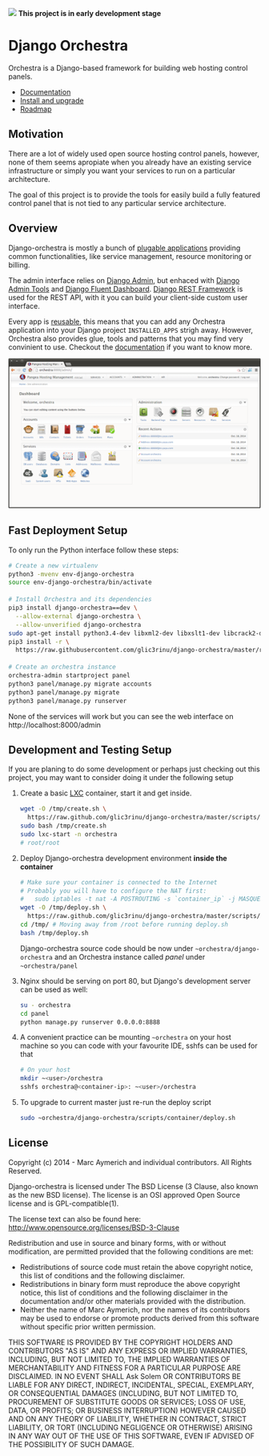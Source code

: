 ![](orchestra/static/orchestra/icons/Emblem-important.png)  **This project is in early development stage**

Django Orchestra
================

Orchestra is a Django-based framework for building web hosting control panels.

* [Documentation](http://django-orchestra.readthedocs.org/)
* [Install and upgrade](INSTALL.md)
* [Roadmap](ROADMAP.md)


Motivation
----------
There are a lot of widely used open source hosting control panels, however, none of them seems apropiate when you already have an existing service infrastructure or simply you want your services to run on a particular architecture.

The goal of this project is to provide the tools for easily build a fully featured control panel that is not tied to any particular service architecture.


Overview
--------

Django-orchestra is mostly a bunch of [plugable applications](orchestra/apps) providing common functionalities, like service management, resource monitoring or billing.

The admin interface relies on [Django Admin](https://docs.djangoproject.com/en/dev/ref/contrib/admin/), but enhaced with [Django Admin Tools](https://bitbucket.org/izi/django-admin-tools) and [Django Fluent Dashboard](https://github.com/edoburu/django-fluent-dashboard). [Django REST Framework](http://www.django-rest-framework.org/) is used for the REST API, with it you can build your client-side custom user interface.

Every app is [reusable](https://docs.djangoproject.com/en/dev/intro/reusable-apps/), this means that you can add any Orchestra application into your Django project `INSTALLED_APPS` strigh away.
However, Orchestra also provides glue, tools and patterns that you may find very convinient to use. Checkout the [documentation](http://django-orchestra.readthedocs.org/) if you want to know more.

![](docs/images/index-screenshot.png)

Fast Deployment Setup
---------------------
To only run the Python interface follow these steps:

```bash
# Create a new virtualenv
python3 -mvenv env-django-orchestra
source env-django-orchestra/bin/activate

# Install Orchestra and its dependencies
pip3 install django-orchestra==dev \
  --allow-external django-orchestra \
  --allow-unverified django-orchestra
sudo apt-get install python3.4-dev libxml2-dev libxslt1-dev libcrack2-dev
pip3 install -r \
  https://raw.githubusercontent.com/glic3rinu/django-orchestra/master/requirements.txt

# Create an orchestra instance
orchestra-admin startproject panel
python3 panel/manage.py migrate accounts
python3 panel/manage.py migrate
python3 panel/manage.py runserver
```

None of the services will work but you can see the web interface on http://localhost:8000/admin


Development and Testing Setup
-----------------------------
If you are planing to do some development or perhaps just checking out this project, you may want to consider doing it under the following setup

1. Create a basic [LXC](http://linuxcontainers.org/) container, start it and get inside.
    ```bash
    wget -O /tmp/create.sh \
      https://raw.github.com/glic3rinu/django-orchestra/master/scripts/container/create.sh
    sudo bash /tmp/create.sh
    sudo lxc-start -n orchestra
    # root/root
    ```

2. Deploy Django-orchestra development environment **inside the container**
    ```bash
    # Make sure your container is connected to the Internet
    # Probably you will have to configure the NAT first:
    #   sudo iptables -t nat -A POSTROUTING -s `container_ip` -j MASQUERADE
    wget -O /tmp/deploy.sh \
      https://raw.github.com/glic3rinu/django-orchestra/master/scripts/container/deploy.sh
    cd /tmp/ # Moving away from /root before running deploy.sh
    bash /tmp/deploy.sh
    ```
    Django-orchestra source code should be now under `~orchestra/django-orchestra` and an Orchestra instance called _panel_ under `~orchestra/panel`


3. Nginx should be serving on port 80, but Django's development server can be used as well:
    ```bash
    su - orchestra
    cd panel
    python manage.py runserver 0.0.0.0:8888
    ```

4. A convenient practice can be mounting `~orchestra` on your host machine so you can code with your favourite IDE, sshfs can be used for that
    ```bash
    # On your host
    mkdir ~<user>/orchestra
    sshfs orchestra@<container-ip>: ~<user>/orchestra
    ```

5. To upgrade to current master just re-run the deploy script
    ```bash
    sudo ~orchestra/django-orchestra/scripts/container/deploy.sh
    ```


License
-------
Copyright (c) 2014 - Marc Aymerich and individual contributors.
All Rights Reserved.

Django-orchestra is licensed under The BSD License (3 Clause, also known as
the new BSD license). The license is an OSI approved Open Source
license and is GPL-compatible(1).

The license text can also be found here:
http://www.opensource.org/licenses/BSD-3-Clause

Redistribution and use in source and binary forms, with or without
modification, are permitted provided that the following conditions are met:
* Redistributions of source code must retain the above copyright
  notice, this list of conditions and the following disclaimer.
* Redistributions in binary form must reproduce the above copyright
  notice, this list of conditions and the following disclaimer in the
  documentation and/or other materials provided with the distribution.
* Neither the name of Marc Aymerich, nor the
  names of its contributors may be used to endorse or promote products
  derived from this software without specific prior written permission.

THIS SOFTWARE IS PROVIDED BY THE COPYRIGHT HOLDERS AND CONTRIBUTORS "AS IS"
AND ANY EXPRESS OR IMPLIED WARRANTIES, INCLUDING, BUT NOT LIMITED TO,
THE IMPLIED WARRANTIES OF MERCHANTABILITY AND FITNESS FOR A PARTICULAR
PURPOSE ARE DISCLAIMED. IN NO EVENT SHALL Ask Solem OR CONTRIBUTORS
BE LIABLE FOR ANY DIRECT, INDIRECT, INCIDENTAL, SPECIAL, EXEMPLARY, OR
CONSEQUENTIAL DAMAGES (INCLUDING, BUT NOT LIMITED TO, PROCUREMENT OF
SUBSTITUTE GOODS OR SERVICES; LOSS OF USE, DATA, OR PROFITS; OR BUSINESS
INTERRUPTION) HOWEVER CAUSED AND ON ANY THEORY OF LIABILITY, WHETHER IN
CONTRACT, STRICT LIABILITY, OR TORT (INCLUDING NEGLIGENCE OR OTHERWISE)
ARISING IN ANY WAY OUT OF THE USE OF THIS SOFTWARE, EVEN IF ADVISED OF THE
POSSIBILITY OF SUCH DAMAGE.
